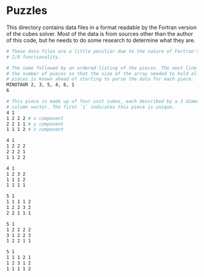 Puzzles
========

This directory contains data files in a format readable by the Fortran version
of the cubes solver. Most of the data is from sources other than the author of
this code, but he needs to do some research to determine what they are.

```sh
# These data files are a little peculiar due to the nature of Fortran's built in
# I/O functionality.

# The name followed by an ordered listing of the pieces. The next line says
# the number of pieces so that the size of the array needed to hold all of the
# pieces is known ahead of starting to parse the data for each piece.  
MINOTAUR 2, 3, 5, 4, 6, 1
6

# This piece is made up of four unit cubes, each described by a 3 dimensional
# column vector. The first `1` indicates this piece is unique.
4 1
1 2 2 2 # x component
2 2 1 1 # y component
1 1 1 2 # z component

4 1
1 2 2 2
2 2 2 1
1 1 2 2

4 1
1 2 3 2
1 1 1 2
1 1 1 1

5 1
1 1 1 1 2
1 2 2 3 2
2 2 1 1 1

5 1
1 2 2 2 2
3 1 2 2 3
1 2 2 1 1

5 1
1 1 1 2 1
1 2 3 1 2
1 1 1 1 2
```
